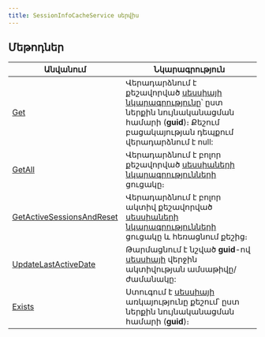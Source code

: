 ```yaml
---
title: SessionInfoCacheService սերվիս
---
```


## Մեթոդներ

| Անվանում | Նկարագրություն |
|----------|----------------|
| [Get](SessionInfoCacheService/Get.md) | Վերադարձնում է քեշավորված [սեսսիայի նկարագրությունը](../types/SessionInfo.md)՝ ըստ ներքին նույնականացման համարի (**guid**)։ Քեշում բացակայության դեպքում վերադարձնում է null: |
| [GetAll](SessionInfoCacheService/GetAll.md) | Վերադարձնում է բոլոր քեշավորված [սեսսիաների նկարագրությունների](../types/SessionInfo.md) ցուցակը։ |
| [GetActiveSessionsAndReset](SessionInfoCacheService/GetActiveSessionsAndReset.md) | Վերադարձնում է բոլոր ակտիվ քեշավորված [սեսսիաների նկարագրությունների](../types/SessionInfo.md) ցուցակը և հեռացնում քեշից։ |
| [UpdateLastActiveDate](SessionInfoCacheService/UpdateLastActiveDate.md) | Թարմացնում է նշված **guid**-ով [սեսսիայի](../types/SessionInfo.md) վերջին ակտիվության ամսաթիվը/ժամանակը: |
| [Exists](SessionInfoCacheService/Exists.md) | Ստուգում է [սեսսիայի](../types/SessionInfo.md) առկայությունը քեշում՝ ըստ ներքին նույնականացման համարի (**guid**)։ |